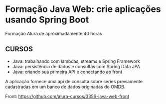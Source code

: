 # Formação Java Web: crie aplicações usando Spring Boot
Formação Alura de aproximadamente 40 horas
## CURSOS
 - Java: trabalhando com lambdas, streams e Spring Framework
 - Java: persistência de dados e consultas com Spring Data JPA
 - Java: criando sua primeira API e conectando ao front

A aplicação fornece uma api de consulta sobre series previamente cadastradas em um banco de dados originadas do OMDB.

Front: https://github.com/alura-cursos/3356-java-web-front
